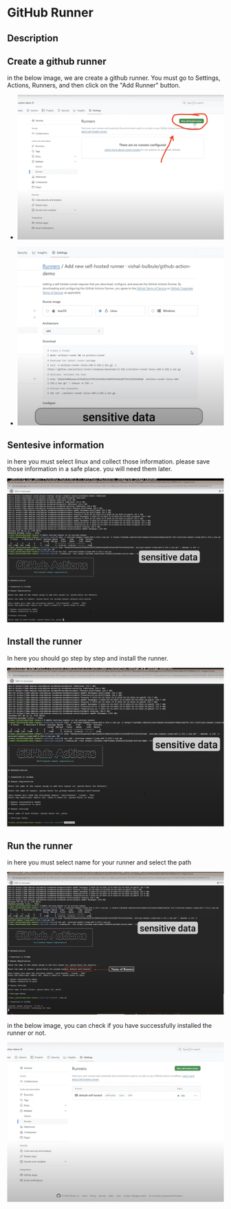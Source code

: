 # GitHub Runner

## Description

## Create a github runner 

in the below image, we are create a github runner. You must go to Settings, Actions, Runners, and then click on the "Add Runner" button.

- ![](./src/images/1.png)


- ![](./src/images/2.png)

## Sentesive information
in here you must select linux and collect those information.
please save those information in a safe place. you will need them later.

![](./src/images/3.png)


## Install the runner

In here you should go step by step and install the runner.

![](./src/images/4.png)

## Run the runner

in here you must select name for your runner and select the path 

![](./src/images/5.png)



in the below image, you can check if you have successfully installed the runner or not.

![](./src/images/6.png)

